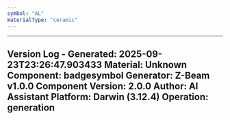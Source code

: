 ```yaml
---
symbol: "AL"
materialType: "ceramic"
---
```


---
Version Log - Generated: 2025-09-23T23:26:47.903433
Material: Unknown
Component: badgesymbol
Generator: Z-Beam v1.0.0
Component Version: 2.0.0
Author: AI Assistant
Platform: Darwin (3.12.4)
Operation: generation
---